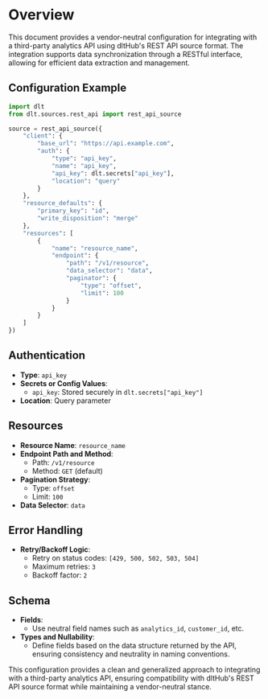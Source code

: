 # Overview

This document provides a vendor-neutral configuration for integrating with a third-party analytics API using dltHub's REST API source format. The integration supports data synchronization through a RESTful interface, allowing for efficient data extraction and management.

## Configuration Example

```python
import dlt
from dlt.sources.rest_api import rest_api_source

source = rest_api_source({
    "client": {
        "base_url": "https://api.example.com",
        "auth": {
            "type": "api_key",
            "name": "api_key",
            "api_key": dlt.secrets["api_key"],
            "location": "query"
        }
    },
    "resource_defaults": {
        "primary_key": "id",
        "write_disposition": "merge"
    },
    "resources": [
        {
            "name": "resource_name",
            "endpoint": {
                "path": "/v1/resource",
                "data_selector": "data",
                "paginator": {
                    "type": "offset",
                    "limit": 100
                }
            }
        }
    ]
})
```

## Authentication

- **Type**: `api_key`
- **Secrets or Config Values**: 
  - `api_key`: Stored securely in `dlt.secrets["api_key"]`
- **Location**: Query parameter

## Resources

- **Resource Name**: `resource_name`
- **Endpoint Path and Method**: 
  - Path: `/v1/resource`
  - Method: `GET` (default)
- **Pagination Strategy**: 
  - Type: `offset`
  - Limit: `100`
- **Data Selector**: `data`

## Error Handling

- **Retry/Backoff Logic**: 
  - Retry on status codes: `[429, 500, 502, 503, 504]`
  - Maximum retries: `3`
  - Backoff factor: `2`

## Schema

- **Fields**: 
  - Use neutral field names such as `analytics_id`, `customer_id`, etc.
- **Types and Nullability**: 
  - Define fields based on the data structure returned by the API, ensuring consistency and neutrality in naming conventions.

This configuration provides a clean and generalized approach to integrating with a third-party analytics API, ensuring compatibility with dltHub's REST API source format while maintaining a vendor-neutral stance.
